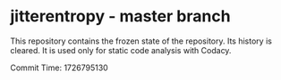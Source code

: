 # jitterentropy - master branch

This repository contains the frozen state of the repository.
Its history is cleared. It is used only for static code
analysis with Codacy.

Commit Time: 1726795130
